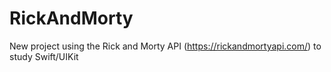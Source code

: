 # RickAndMorty
New project using the Rick and Morty API (https://rickandmortyapi.com/) to study Swift/UIKit
